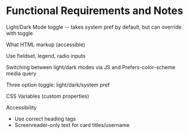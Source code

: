 # Functional Requirements and Notes

Light/Dark Mode toggle -- takes system pref by default, but can override with toggle

What HTML markup (accessible)

Use fieldset, legend, radio inputs

Switching between light/dark modes via JS and Prefers-color-scheme media query

Three option toggle: light/dark/system pref

CSS Variables (custom properties)

Accessibility

- Use correct heading tags
- Screenreader-only text for card titles/username